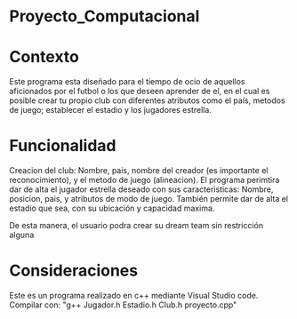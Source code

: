 # Proyecto_Computacional

# Contexto
Este programa esta diseñado para el tiempo de ocio de aquellos aficionados por el futbol o los que deseen aprender de el, en el cual es posible crear tu propio club con diferentes atributos como el país, metodos de juego; establecer el estadio y los jugadores estrella.

# Funcionalidad
Creacion del club: Nombre, país, nombre del creador (es importante el reconocimiento), y el metodo de juego (alineacion).
El programa perimtira dar de alta el jugador estrella deseado con sus caracteristicas: Nombre, posicion, pais, y atributos de modo de juego.
También permite dar de alta el estadio que sea, con su ubicación y capacidad maxima.

De esta manera, el usuario podra crear su dream team sin restricción alguna

# Consideraciones
Este es un programa realizado en c++ mediante Visual Studio code.
Compilar con: "g++ Jugador.h Estadio.h Club.h proyecto.cpp"

